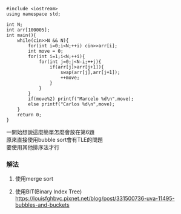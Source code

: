 ```
#include <iostream>
using namespace std;

int N;
int arr[100005];
int main(){
	while(cin>>N && N){
		for(int i=0;i<N;++i) cin>>arr[i];
		int move = 0;
		for(int i=1;i<N;++i){
			for(int j=0;j<N-i;++j){
				if(arr[j]>arr[j+1]){
					swap(arr[j],arr[j+1]);
					++move;
				}
			}
		}
		if(move%2) printf("Marcelo %d\n",move);
		else printf("Carlos %d\n",move);
	}
	return 0;
}
```
一開始想說這麼簡單怎麼會放在第6題  
原來直接使用bubble sort會有TLE的問題   
要使用其他排序法才行  

### 解法  
1. 使用merge sort  


2. 使用BIT(Binary Index Tree)  
https://louisfghbvc.pixnet.net/blog/post/331500736-uva-11495-bubbles-and-buckets
